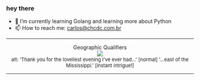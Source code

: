 ### hey there 

- :seedling: I’m currently learning Golang and learning more about Python
- :mailbox: How to reach me: carlos@chcdc.com.br


---


<!-- xkcd -->
<p align="center">Geographic Qualifiers</br><img src=https://imgs.xkcd.com/comics/geographic_qualifiers.png></br><font size =2>alt: 'Thank you for the loveliest evening I've ever had...' [normal] '...east of the Mississippi.' [instant intrigue!]</br></font></p></table></p> 


<!-- xkcd -->
---
